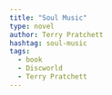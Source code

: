 ```yaml
---
title: "Soul Music"
type: novel
author: Terry Pratchett
hashtag: soul-music
tags:
  - book
  - Discworld
  - Terry Pratchett
---
```

